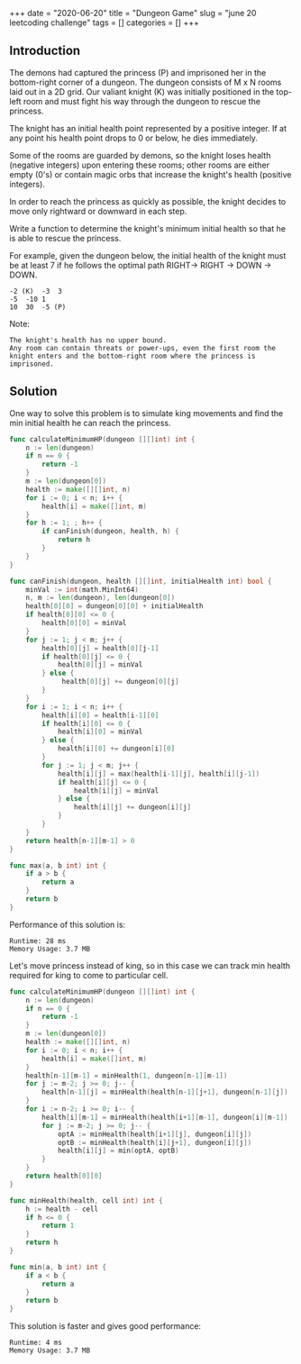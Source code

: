 +++
date = "2020-06-20"
title = "Dungeon Game"
slug = "june 20 leetcoding challenge"
tags = []
categories = []
+++

## Introduction

The demons had captured the princess (P) and imprisoned her in the bottom-right corner of a dungeon. The dungeon consists of M x N rooms laid out in a 2D grid. Our valiant knight (K) was initially positioned in the top-left room and must fight his way through the dungeon to rescue the princess.

The knight has an initial health point represented by a positive integer. If at any point his health point drops to 0 or below, he dies immediately.

Some of the rooms are guarded by demons, so the knight loses health (negative integers) upon entering these rooms; other rooms are either empty (0's) or contain magic orbs that increase the knight's health (positive integers).

In order to reach the princess as quickly as possible, the knight decides to move only rightward or downward in each step.

Write a function to determine the knight's minimum initial health so that he is able to rescue the princess.

For example, given the dungeon below, the initial health of the knight must be at least 7 if he follows the optimal path RIGHT-> RIGHT -> DOWN -> DOWN.
```
-2 (K)	-3	3
-5	-10	1
10	30	-5 (P)
```

Note:
```
The knight's health has no upper bound.
Any room can contain threats or power-ups, even the first room the knight enters and the bottom-right room where the princess is imprisoned.
```

## Solution

One way to solve this problem is to simulate king movements and find the min initial health he can reach the princess.

``` go
func calculateMinimumHP(dungeon [][]int) int {
    n := len(dungeon)
    if n == 0 {
        return -1
    }
    m := len(dungeon[0])
    health := make([][]int, n)
    for i := 0; i < n; i++ {
        health[i] = make([]int, m)
    }
    for h := 1; ; h++ {
        if canFinish(dungeon, health, h) {
            return h
        }   
    }
}

func canFinish(dungeon, health [][]int, initialHealth int) bool {
    minVal := int(math.MinInt64)
    n, m := len(dungeon), len(dungeon[0])
    health[0][0] = dungeon[0][0] + initialHealth
    if health[0][0] <= 0 {
        health[0][0] = minVal
    }
    for j := 1; j < m; j++ {
        health[0][j] = health[0][j-1]
        if health[0][j] <= 0 {
            health[0][j] = minVal
        } else {
             health[0][j] += dungeon[0][j]
        }
    }
    for i := 1; i < n; i++ {
        health[i][0] = health[i-1][0]
        if health[i][0] <= 0 {
            health[i][0] = minVal
        } else {
            health[i][0] += dungeon[i][0]
        }
        for j := 1; j < m; j++ {
            health[i][j] = max(health[i-1][j], health[i][j-1])
            if health[i][j] <= 0 {
                health[i][j] = minVal
            } else {
                health[i][j] += dungeon[i][j]
            }
        }
    }
    return health[n-1][m-1] > 0
}

func max(a, b int) int {
    if a > b {
        return a
    }
    return b
}
```

Performance of this solution is:
```
Runtime: 28 ms
Memory Usage: 3.7 MB
```

Let's move princess instead of king, so in this case we can track min health required for king to come to particular cell.

``` go
func calculateMinimumHP(dungeon [][]int) int {
    n := len(dungeon)
    if n == 0 {
        return -1
    }
    m := len(dungeon[0])
    health := make([][]int, n)
    for i := 0; i < n; i++ {
        health[i] = make([]int, m)
    }
    health[n-1][m-1] = minHealth(1, dungeon[n-1][m-1])
    for j := m-2; j >= 0; j-- {
        health[n-1][j] = minHealth(health[n-1][j+1], dungeon[n-1][j])
    }
    for i := n-2; i >= 0; i-- {
        health[i][m-1] = minHealth(health[i+1][m-1], dungeon[i][m-1])
        for j := m-2; j >= 0; j-- {
            optA := minHealth(health[i+1][j], dungeon[i][j])
            optB := minHealth(health[i][j+1], dungeon[i][j])
            health[i][j] = min(optA, optB)
        }
    }
    return health[0][0]
}

func minHealth(health, cell int) int {
    h := health - cell
    if h <= 0 {
        return 1
    }
    return h
}

func min(a, b int) int {
    if a < b {
        return a
    }
    return b
}
```

This solution is faster and gives good performance:
```
Runtime: 4 ms
Memory Usage: 3.7 MB
```
